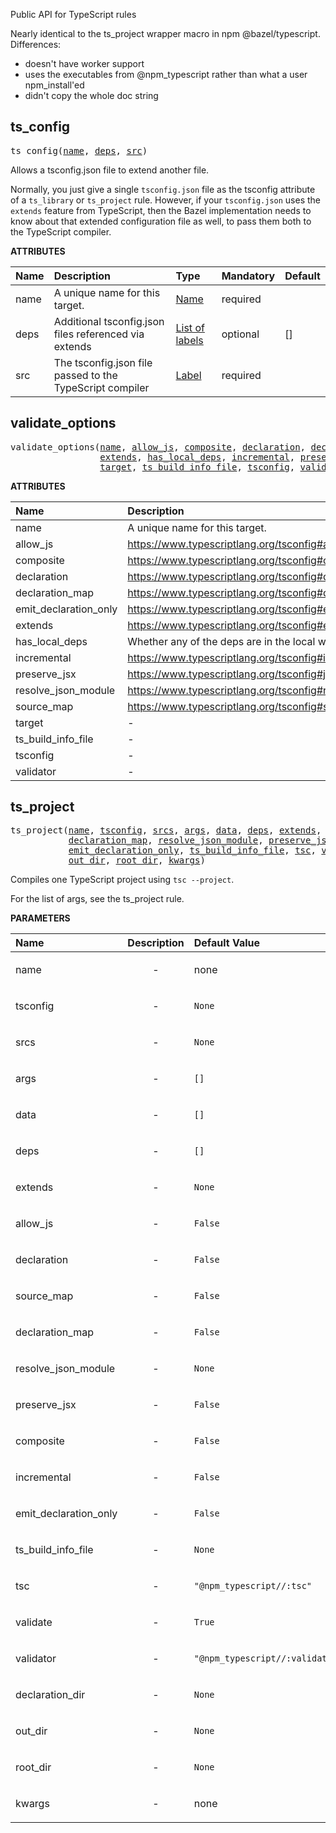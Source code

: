 <!-- Generated with Stardoc: http://skydoc.bazel.build -->

Public API for TypeScript rules

Nearly identical to the ts_project wrapper macro in npm @bazel/typescript.
Differences:
- doesn't have worker support
- uses the executables from @npm_typescript rather than what a user npm_install'ed
- didn't copy the whole doc string


<a id="#ts_config"></a>

## ts_config

<pre>
ts_config(<a href="#ts_config-name">name</a>, <a href="#ts_config-deps">deps</a>, <a href="#ts_config-src">src</a>)
</pre>

Allows a tsconfig.json file to extend another file.

Normally, you just give a single `tsconfig.json` file as the tsconfig attribute
of a `ts_library` or `ts_project` rule. However, if your `tsconfig.json` uses the `extends`
feature from TypeScript, then the Bazel implementation needs to know about that
extended configuration file as well, to pass them both to the TypeScript compiler.


**ATTRIBUTES**


| Name  | Description | Type | Mandatory | Default |
| :------------- | :------------- | :------------- | :------------- | :------------- |
| <a id="ts_config-name"></a>name |  A unique name for this target.   | <a href="https://bazel.build/docs/build-ref.html#name">Name</a> | required |  |
| <a id="ts_config-deps"></a>deps |  Additional tsconfig.json files referenced via extends   | <a href="https://bazel.build/docs/build-ref.html#labels">List of labels</a> | optional | [] |
| <a id="ts_config-src"></a>src |  The tsconfig.json file passed to the TypeScript compiler   | <a href="https://bazel.build/docs/build-ref.html#labels">Label</a> | required |  |


<a id="#validate_options"></a>

## validate_options

<pre>
validate_options(<a href="#validate_options-name">name</a>, <a href="#validate_options-allow_js">allow_js</a>, <a href="#validate_options-composite">composite</a>, <a href="#validate_options-declaration">declaration</a>, <a href="#validate_options-declaration_map">declaration_map</a>, <a href="#validate_options-emit_declaration_only">emit_declaration_only</a>,
                 <a href="#validate_options-extends">extends</a>, <a href="#validate_options-has_local_deps">has_local_deps</a>, <a href="#validate_options-incremental">incremental</a>, <a href="#validate_options-preserve_jsx">preserve_jsx</a>, <a href="#validate_options-resolve_json_module">resolve_json_module</a>, <a href="#validate_options-source_map">source_map</a>,
                 <a href="#validate_options-target">target</a>, <a href="#validate_options-ts_build_info_file">ts_build_info_file</a>, <a href="#validate_options-tsconfig">tsconfig</a>, <a href="#validate_options-validator">validator</a>)
</pre>



**ATTRIBUTES**


| Name  | Description | Type | Mandatory | Default |
| :------------- | :------------- | :------------- | :------------- | :------------- |
| <a id="validate_options-name"></a>name |  A unique name for this target.   | <a href="https://bazel.build/docs/build-ref.html#name">Name</a> | required |  |
| <a id="validate_options-allow_js"></a>allow_js |  https://www.typescriptlang.org/tsconfig#allowJs   | Boolean | optional | False |
| <a id="validate_options-composite"></a>composite |  https://www.typescriptlang.org/tsconfig#composite   | Boolean | optional | False |
| <a id="validate_options-declaration"></a>declaration |  https://www.typescriptlang.org/tsconfig#declaration   | Boolean | optional | False |
| <a id="validate_options-declaration_map"></a>declaration_map |  https://www.typescriptlang.org/tsconfig#declarationMap   | Boolean | optional | False |
| <a id="validate_options-emit_declaration_only"></a>emit_declaration_only |  https://www.typescriptlang.org/tsconfig#emitDeclarationOnly   | Boolean | optional | False |
| <a id="validate_options-extends"></a>extends |  https://www.typescriptlang.org/tsconfig#extends   | <a href="https://bazel.build/docs/build-ref.html#labels">Label</a> | optional | None |
| <a id="validate_options-has_local_deps"></a>has_local_deps |  Whether any of the deps are in the local workspace   | Boolean | optional | False |
| <a id="validate_options-incremental"></a>incremental |  https://www.typescriptlang.org/tsconfig#incremental   | Boolean | optional | False |
| <a id="validate_options-preserve_jsx"></a>preserve_jsx |  https://www.typescriptlang.org/tsconfig#jsx   | Boolean | optional | False |
| <a id="validate_options-resolve_json_module"></a>resolve_json_module |  https://www.typescriptlang.org/tsconfig#resolveJsonModule   | Boolean | optional | False |
| <a id="validate_options-source_map"></a>source_map |  https://www.typescriptlang.org/tsconfig#sourceMap   | Boolean | optional | False |
| <a id="validate_options-target"></a>target |  -   | String | optional | "" |
| <a id="validate_options-ts_build_info_file"></a>ts_build_info_file |  -   | String | optional | "" |
| <a id="validate_options-tsconfig"></a>tsconfig |  -   | <a href="https://bazel.build/docs/build-ref.html#labels">Label</a> | required |  |
| <a id="validate_options-validator"></a>validator |  -   | <a href="https://bazel.build/docs/build-ref.html#labels">Label</a> | required |  |


<a id="#ts_project"></a>

## ts_project

<pre>
ts_project(<a href="#ts_project-name">name</a>, <a href="#ts_project-tsconfig">tsconfig</a>, <a href="#ts_project-srcs">srcs</a>, <a href="#ts_project-args">args</a>, <a href="#ts_project-data">data</a>, <a href="#ts_project-deps">deps</a>, <a href="#ts_project-extends">extends</a>, <a href="#ts_project-allow_js">allow_js</a>, <a href="#ts_project-declaration">declaration</a>, <a href="#ts_project-source_map">source_map</a>,
           <a href="#ts_project-declaration_map">declaration_map</a>, <a href="#ts_project-resolve_json_module">resolve_json_module</a>, <a href="#ts_project-preserve_jsx">preserve_jsx</a>, <a href="#ts_project-composite">composite</a>, <a href="#ts_project-incremental">incremental</a>,
           <a href="#ts_project-emit_declaration_only">emit_declaration_only</a>, <a href="#ts_project-ts_build_info_file">ts_build_info_file</a>, <a href="#ts_project-tsc">tsc</a>, <a href="#ts_project-validate">validate</a>, <a href="#ts_project-validator">validator</a>, <a href="#ts_project-declaration_dir">declaration_dir</a>,
           <a href="#ts_project-out_dir">out_dir</a>, <a href="#ts_project-root_dir">root_dir</a>, <a href="#ts_project-kwargs">kwargs</a>)
</pre>

Compiles one TypeScript project using `tsc --project`.

For the list of args, see the ts_project rule.

**PARAMETERS**


| Name  | Description | Default Value |
| :------------- | :------------- | :------------- |
| <a id="ts_project-name"></a>name |  <p align="center"> - </p>   |  none |
| <a id="ts_project-tsconfig"></a>tsconfig |  <p align="center"> - </p>   |  <code>None</code> |
| <a id="ts_project-srcs"></a>srcs |  <p align="center"> - </p>   |  <code>None</code> |
| <a id="ts_project-args"></a>args |  <p align="center"> - </p>   |  <code>[]</code> |
| <a id="ts_project-data"></a>data |  <p align="center"> - </p>   |  <code>[]</code> |
| <a id="ts_project-deps"></a>deps |  <p align="center"> - </p>   |  <code>[]</code> |
| <a id="ts_project-extends"></a>extends |  <p align="center"> - </p>   |  <code>None</code> |
| <a id="ts_project-allow_js"></a>allow_js |  <p align="center"> - </p>   |  <code>False</code> |
| <a id="ts_project-declaration"></a>declaration |  <p align="center"> - </p>   |  <code>False</code> |
| <a id="ts_project-source_map"></a>source_map |  <p align="center"> - </p>   |  <code>False</code> |
| <a id="ts_project-declaration_map"></a>declaration_map |  <p align="center"> - </p>   |  <code>False</code> |
| <a id="ts_project-resolve_json_module"></a>resolve_json_module |  <p align="center"> - </p>   |  <code>None</code> |
| <a id="ts_project-preserve_jsx"></a>preserve_jsx |  <p align="center"> - </p>   |  <code>False</code> |
| <a id="ts_project-composite"></a>composite |  <p align="center"> - </p>   |  <code>False</code> |
| <a id="ts_project-incremental"></a>incremental |  <p align="center"> - </p>   |  <code>False</code> |
| <a id="ts_project-emit_declaration_only"></a>emit_declaration_only |  <p align="center"> - </p>   |  <code>False</code> |
| <a id="ts_project-ts_build_info_file"></a>ts_build_info_file |  <p align="center"> - </p>   |  <code>None</code> |
| <a id="ts_project-tsc"></a>tsc |  <p align="center"> - </p>   |  <code>"@npm_typescript//:tsc"</code> |
| <a id="ts_project-validate"></a>validate |  <p align="center"> - </p>   |  <code>True</code> |
| <a id="ts_project-validator"></a>validator |  <p align="center"> - </p>   |  <code>"@npm_typescript//:validator"</code> |
| <a id="ts_project-declaration_dir"></a>declaration_dir |  <p align="center"> - </p>   |  <code>None</code> |
| <a id="ts_project-out_dir"></a>out_dir |  <p align="center"> - </p>   |  <code>None</code> |
| <a id="ts_project-root_dir"></a>root_dir |  <p align="center"> - </p>   |  <code>None</code> |
| <a id="ts_project-kwargs"></a>kwargs |  <p align="center"> - </p>   |  none |


